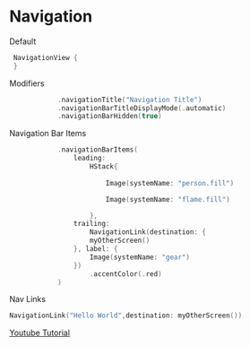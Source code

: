 # Navigation

Default
```swift
 NavigationView {
 }
```

Modifiers
```swift
            .navigationTitle("Navigation Title")
            .navigationBarTitleDisplayMode(.automatic)
            .navigationBarHidden(true)
```

Navigation Bar Items
```swift
            .navigationBarItems(
                leading:
                    HStack{
                        
                        Image(systemName: "person.fill")

                        Image(systemName: "flame.fill")

                    },
                trailing:
                    NavigationLink(destination: {
                    myOtherScreen()
                }, label: {
                    Image(systemName: "gear")
                })
                    .accentColor(.red)
            )
```
Nav Links
```swift
NavigationLink("Hello World",destination: myOtherScreen())
```



[Youtube Tutorial](https://www.youtube.com/watch?v=tXFwyFdkSas&t=0s)

